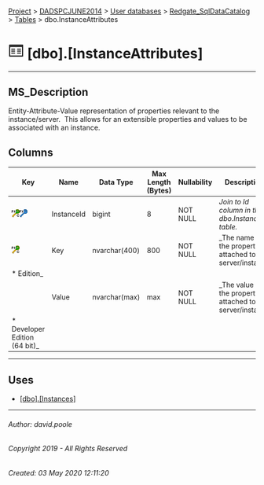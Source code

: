 #### 

[Project](../../../../readme.md) > [DADSPCJUNE2014](../../../readme.md) > [User databases](../../readme.md) > [Redgate_SqlDataCatalog](../readme.md) > [Tables](Tables.md) > dbo.InstanceAttributes

# ![Tables](../../../../Images/Table32.png) [dbo].[InstanceAttributes]

---

## <a name="#description"></a>MS_Description

Entity-Attribute-Value representation of properties relevant to the instance/server.  This allows for an extensible properties and values to be associated with an instance.

## <a name="#columns"></a>Columns

| Key | Name | Data Type | Max Length (Bytes) | Nullability | Description |
|---|---|---|---|---|---|
| [![Cluster Primary Key PK_InstanceAttributes: InstanceId\Key](../../../../Images/pkcluster.png)](#indexes)[![Foreign Keys FK_InstanceAttributes_Instances_InstanceId: [dbo].[Instances].InstanceId](../../../../Images/fk.png)](#foreignkeys) | InstanceId | bigint | 8 | NOT NULL | _Join to Id column in the dbo.Instances table._ |
| [![Cluster Primary Key PK_InstanceAttributes: InstanceId\Key](../../../../Images/pkcluster.png)](#indexes) | Key | nvarchar(400) | 800 | NOT NULL | _The name of the property attached to the server/instance
* Edition_ |
|  | Value | nvarchar(max) | max | NOT NULL | _The value of the property attached to the server/instance
* Developer Edition (64 bit)_ |


---

## <a name="#uses"></a>Uses

* [[dbo].[Instances]](Instances.md)


---

###### Author:  david.poole

###### Copyright 2019 - All Rights Reserved

###### Created: 03 May 2020 12:11:20

